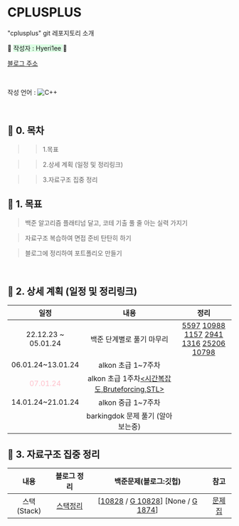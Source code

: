 # CPLUSPLUS

"cplusplus" git 레포지토리 소개

:rabbit: <span style="background-color:#DCFFE4"> 작성자 : Hyeri1ee </span> :rabbit:

[블로그 주소](https://im-not-robot-0.tistory.com/)

&nbsp;

작성 언어 : 
![C++](https://img.shields.io/badge/c++-%2300599C.svg?style=for-the-badge&logo=c%2B%2B&logoColor=white)  

&nbsp;


## :pushpin: 0.  목차

>> 1.목표

>> 2.상세 계획 (일정 및 정리링크)

>> 3.자료구조 집중 정리

## :pushpin: 1. 목표

> 백준 알고리즘 플래티넘 달고, 코테 기출 풀 줄 아는 실력 가지기


> 자료구조 복습하여 면접 준비 탄탄히 하기

> 블로그에 정리하여 포트폴리오 만들기<br>

&nbsp;


## :pushpin: 2. 상세 계획 (일정 및 정리링크)

|일정|내용|정리|
|:---:|:---:|:---:|
|22.12.23 ~ 05.01.24| 백준 단계별로 풀기 마무리|[5597](https://im-not-robot-0.tistory.com/149) [10988](https://im-not-robot-0.tistory.com/151) [1157](https://im-not-robot-0.tistory.com/153) [2941](https://im-not-robot-0.tistory.com/154) [1316](https://im-not-robot-0.tistory.com/155) [25206](https://im-not-robot-0.tistory.com/157) [10798](https://im-not-robot-0.tistory.com/158) |
|06.01.24~13.01.24| alkon 초급 1~7주차 | |
<span style="color:pink">07.01.24</span>| alkon 초급 1주차[<시간복잡도,Bruteforcing,STL>](https://github.com/KU-AlKon/study/blob/master/2023-2-basic/01-Time%20Complexity%2C%20Bruteforcing%2C%20Maths.pdf) |  | 
|14.01.24~21.01.24| alkon 중급 1~7주차 | |
| | barkingdok 문제 풀기 (알아보는중)| |


## :pushpin: 3. 자료구조 집중 정리
|내용|블로그 정리|백준문제(블로그:깃헙)|참고|
|:--:|:--:|:--:|:--:|
|스택(Stack)|[스택정리](https://im-not-robot-0.tistory.com/159)|[[10828](https://im-not-robot-0.tistory.com/160) / [G 10828](https://github.com/Hyeri1ee/cplusplus/blob/master/algorithm1/DataStructures/Stack/10828_Stack.cpp)]  [None / [G 1874]( )]|[문제집](https://www.acmicpc.net/workbook/view/325)|


